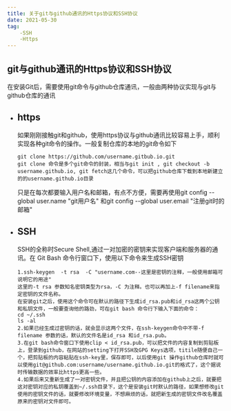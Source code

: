 ```yaml
---
title: 关于git与github通讯的Https协议和SSH协议
date: 2021-05-30
tag: 
    -SSH
    -Https 
---
```


## git与github通讯的Https协议和SSH协议

在安装Git后，需要使用git命令与github仓库通讯，一般由两种协议实现与git与github仓库的通讯

* ## https

  如果刚刚接触git和github，使用https协议与github通讯比较容易上手，顺利实现各种git命令的操作。一般复制仓库的本地的git命令如下

  ```
  git clone https://github.com/username.gitbub.io.git 
  git clone 命令是多个git命令的封装，相当与git init , git checkout -b username.github.io, git fetch这几个命令，可以把github仓库下载到本地新建立的的username.github.io目录
  ```

  只是在每次都要输入用户名和邮箱，有点不方便，需要再使用git config  --global  user.name  "git用户名" 和git config --global  user.email "注册git时的邮箱"

* ## SSH

  SSH的全称时Secure Shell,通过一对加密的密钥来实现客户端和服务器的通讯。在 Git Bash 命令行窗口下，使用以下命令来生成SSH密钥

  ```
  1.ssh-keygen  -t rsa  -C "username.com--这里是密钥的注释，一般使用邮箱可说明它的用途"
  这里的-t rsa 参数知名密钥类型为rsa，-C 为注释。也可以再加上-f filename来指定密钥的文件名称。
  在安装git之后，使用这个命令可在默认的路径下生成id_rsa.pub和id_rsa这两个公钥和私钥文件，一般要查询他的路劲，可在git bash 命令行下输入下面的命令：
  cd ~/.ssh
  ls -al 
  2.如果已经生成过密钥的话，就会显示这两个文件，在ssh-keygen命令中不带-f filename 参数的话，默认的文件名是id_rsa 和id_rsa.pub。
  3.在git bash命令窗口下使用clip < id_rsa.pub，可以把文件的内容复制到剪贴板上，登录到github，在网站的setting下打开SSH及GPG Keys选项，titile随便自己一个，把剪贴板的内容粘贴在ssh-key里，保存即可，以后使用git 操作github仓库时就可以使用git@github.com:username/username.github.io.git的格式了，这个据说时传输数据的效率比https更高一些。
  4.如果后来又重新生成了一对密钥文件，并且把公钥的内容添加在github上之后，就要把这对密钥对应的私钥覆盖到~/.ssh目录下，这个是安装git时默认的路径，如果想修改git 使用的密钥文件的话，就要修改环境变量，不想麻烦的话，就把新生成的密钥文件改名覆盖原来的密钥对文件即可。
  ```
  
  
  
  


